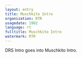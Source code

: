 ```yaml
---
layout: entry
title: Muschkito Intro
organization: RTR
usagedate: 1992
language: rt
fulltitle: Muschkito Intro 
watermark: RTR
---
```


DRS Intro goes into Muschkito Intro.